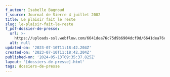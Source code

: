 ```yaml
---
f_auteur: Isabelle Bagnoud
f_source: Journal de Sierre 4 juillet 2002
title: Le plaisir fait le reste
slug: le-plaisir-fait-le-reste
f_pdf-dossier-de-presse:
  url: >-
    https://uploads-ssl.webflow.com/6641dea76c75d9b6904dcf9d/6641dea76c75d9b6904dd3c1_2002%20N02%20Urbain%20(JDS%204%20juillet%20.pdf
  alt: null
updated-on: '2023-07-10T11:18:42.204Z'
created-on: '2023-07-10T11:18:42.204Z'
published-on: '2024-05-13T09:35:37.825Z'
layout: '[dossiers-de-presse].html'
tags: dossiers-de-presse
---
```



